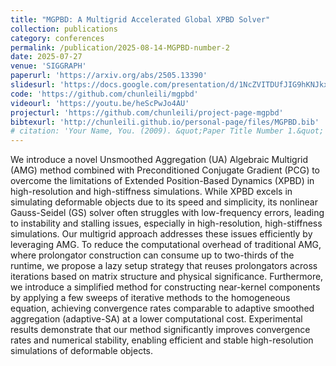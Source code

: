 ```yaml
---
title: "MGPBD: A Multigrid Accelerated Global XPBD Solver"
collection: publications
category: conferences
permalink: /publication/2025-08-14-MGPBD-number-2
date: 2025-07-27
venue: 'SIGGRAPH'
paperurl: 'https://arxiv.org/abs/2505.13390'
slidesurl: 'https://docs.google.com/presentation/d/1NcZVITDUfJIG9hKNJkx2TqsEaNnO3dNk/edit?usp=share_link&ouid=111038135074814190899&rtpof=true&sd=true'
code: 'https://github.com/chunleili/mgpbd'
videourl: 'https://youtu.be/heScPwJo4AU'
projecturl: 'https://github.com/chunleili/project-page-mgpbd'
bibtexurl: 'http://chunleili.github.io/personal-page/files/MGPBD.bib'
# citation: 'Your Name, You. (2009). &quot;Paper Title Number 1.&quot; <i>Journal 1</i>. 1(1).'
---
```

We introduce a novel Unsmoothed Aggregation (UA) Algebraic Multigrid (AMG) method combined with Preconditioned Conjugate Gradient (PCG) to overcome the limitations of Extended Position-Based Dynamics (XPBD) in high-resolution and high-stiffness simulations. While XPBD excels in simulating deformable objects due to its speed and simplicity, its nonlinear Gauss-Seidel (GS) solver often struggles with low-frequency errors, leading to instability and stalling issues, especially in high-resolution, high-stiffness simulations. Our multigrid approach addresses these issues efficiently by leveraging AMG. To reduce the computational overhead of traditional AMG, where prolongator construction can consume up to two-thirds of the runtime, we propose a lazy setup strategy that reuses prolongators across iterations based on matrix structure and physical significance. Furthermore, we introduce a simplified method for constructing near-kernel components by applying a few sweeps of iterative methods to the homogeneous equation, achieving convergence rates comparable to adaptive smoothed aggregation (adaptive-SA) at a lower computational cost. Experimental results demonstrate that our method significantly improves convergence rates and numerical stability, enabling efficient and stable high-resolution simulations of deformable objects.